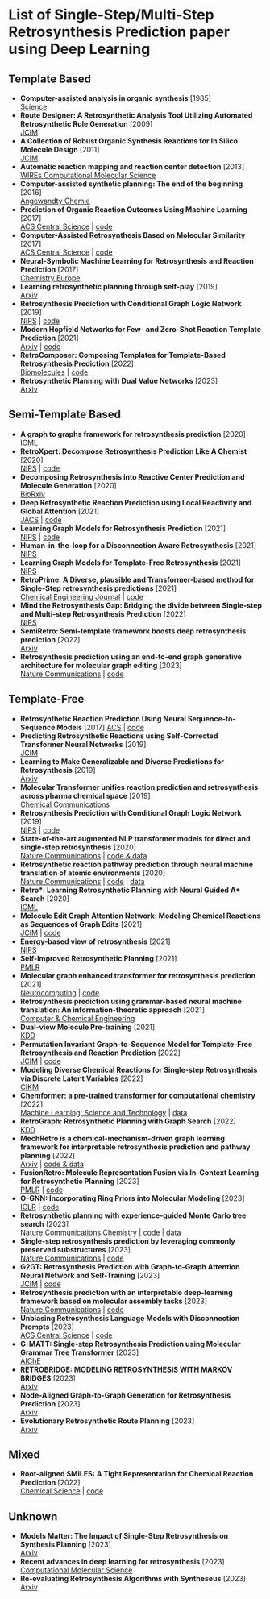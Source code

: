 # List of Single-Step/Multi-Step Retrosynthesis Prediction paper using Deep Learning  
## Template Based  
- **Computer-assisted analysis in organic synthesis** [1985]  
[Science](http://www-science-org-s.webvpn.zju.edu.cn:8001/doi/10.1126/science.3838594#core-collateral-purchase-access)  
- **Route Designer: A Retrosynthetic Analysis Tool Utilizing Automated Retrosynthetic Rule Generation** [2009]  
[JCIM](https://pubs.acs.org/doi/10.1021/ci800228y)
- **A Collection of Robust Organic Synthesis Reactions for In Silico Molecule Design** [2011]  
[JCIM](https://pubs.acs.org/doi/10.1021/ci200379p)  
- **Automatic reaction mapping and reaction center detection** [2013]  
[WIREs Computational Molecular Science](https://wires.onlinelibrary.wiley.com/doi/10.1002/wcms.1140)  
- **Computer-assisted synthetic planning: The end of the beginning** [2016]  
[Angewandty Chemie](https://onlinelibrary.wiley.com/doi/full/10.1002/anie.201506101)  
- **Prediction of Organic Reaction Outcomes Using Machine Learning** [2017]  
[ACS Central Science](https://pubs.acs.org/doi/10.1021/acscentsci.7b00064) | [code](https://github.com/connorcoley/ochem_predict_nn)  
- **Computer-Assisted Retrosynthesis Based on Molecular Similarity** [2017]  
[ACS Central Science](https://pubs.acs.org/doi/10.1021/acscentsci.7b00355) | [code](https://github.com/connorcoley/retrosim)  
- **Neural-Symbolic Machine Learning for Retrosynthesis and Reaction Prediction** [2017]  
[Chemistry Europe](https://chemistry-europe.onlinelibrary.wiley.com/doi/full/10.1002/chem.201605499)  
- **Learning retrosynthetic planning through self-play** [2019]  
[Arxiv](https://arxiv.org/pdf/1901.06569.pdf)
- **Retrosynthesis Prediction with Conditional Graph Logic Network** [2019]  
[NIPS](https://arxiv.org/abs/2001.01408) | [code](https://github.com/Hanjun-Dai/GLN)  
- **Modern Hopfield Networks for Few- and Zero-Shot Reaction Template Prediction** [2021]  
[Arxiv](https://arxiv.org/pdf/2104.03279.pdf) | [code](https://github.com/ml-jku/mhn-react)  
- **RetroComposer: Composing Templates for Template-Based Retrosynthesis Prediction** [2022]  
[Biomolecules](https://www.ncbi.nlm.nih.gov/pmc/articles/PMC9496376/) | [code](https://github.com/uta-smile/RetroComposer)  
- **Retrosynthetic Planning with Dual Value Networks** [2023]  
[Arxiv](https://arxiv.org/abs/2301.13755)  
## Semi-Template Based  
- **A graph to graphs framework for retrosynthesis prediction** [2020]  
[ICML](https://arxiv.org/pdf/2003.12725.pdf)
- **RetroXpert: Decompose Retrosynthesis Prediction Like A Chemist** [2020]  
[NIPS](https://arxiv.org/pdf/2011.02893.pdf) | [code](https://github.com/uta-smile/RetroXpert)  
- **Decomposing Retrosynthesis into Reactive Center Prediction and Molecule Generation** [2020]  
[BioRxiv](http://www-biorxiv-org-s.webvpn.zju.edu.cn:8001/content/biorxiv/early/2019/06/21/677849.full.pdf)   
- **Deep Retrosynthetic Reaction Prediction using Local Reactivity and Global Attention** [2021]  
[JACS](https://pubs.acs.org/doi/epdf/10.1021/jacsau.1c00246) | [code](https://github.com/kaist-amsg/LocalRetro)
- **Learning Graph Models for Retrosynthesis Prediction** [2021]  
[NIPS](https://proceedings.neurips.cc/paper/2021/file/4e2a6330465c8ffcaa696a5a16639176-Paper.pdf) | [code](https://github.com/uta-smile/RetroXpert)  
- **Human-in-the-loop for a Disconnection Aware Retrosynthesis** [2021]  
[NIPS](https://openreview.net/pdf?id=-xfwlkmsfN1)  
- **Learning Graph Models for Template-Free Retrosynthesis** [2021]  
[NIPS](https://proceedings.neurips.cc/paper/2021/file/4e2a6330465c8ffcaa696a5a16639176-Paper.pdf)
- **RetroPrime: A Diverse, plausible and Transformer-based method for Single-Step retrosynthesis predictions** [2021]  
[Chemical Engineering Journal](https://www.sciencedirect.com/science/article/abs/pii/S1385894721014303?via%3Dihub) | [code](https://github.com/wangxr0526/RetroPrime)  
- **Mind the Retrosynthesis Gap: Bridging the divide between Single-step and Multi-step Retrosynthesis Prediction** [2022]  
[NIPS](https://openreview.net/pdf?id=LjdtY0hM7tf)  
- **SemiRetro: Semi-template framework boosts deep retrosynthesis prediction** [2022]  
[Arxiv](http://arxiv.org/pdf/2202.08205.pdf)  
- **Retrosynthesis prediction using an end-to-end graph generative architecture for molecular graph editing** [2023]  
  [Nature Communications](https://www.nature.com/articles/s41467-023-38851-5) | [code](https://github.com/Jamson-Zhong/Graph2Edits)  
## Template-Free  
- **Retrosynthetic Reaction Prediction Using Neural Sequence-to-Sequence Models** [2017]
[ACS](https://pubs.acs.org/doi/10.1021/acscentsci.7b00303) | [code](https://github.com/pandegroup/reaction_prediction_seq2seq.git)  
- **Predicting Retrosynthetic Reactions using Self-Corrected Transformer Neural Networks** [2019]  
[JCIM](https://arxiv.org/ftp/arxiv/papers/1907/1907.01356.pdf) 
- **Learning to Make Generalizable and Diverse Predictions for Retrosynthesis** [2019]  
[Arxiv](https://arxiv.org/pdf/1910.09688.pdf)  
- **Molecular Transformer unifies reaction prediction and retrosynthesis across pharma chemical space** [2019]  
  [Chemical Communications](https://pubs.rsc.org/en/content/articlelanding/2019/cc/c9cc05122h)
- **Retrosynthesis Prediction with Conditional Graph Logic Network** [2019]  
[NIPS](https://arxiv.org/abs/2001.01408) | [code](https://github.com/Hanjun-Dai/GLN)  
- **State-of-the-art augmented NLP transformer models for direct and single-step retrosynthesis** [2020]  
[Nature Communications](https://www.nature.com/articles/s41467-020-19266-y) | [code & data](https://github.com/bigchem/synthesis)  
- **Retrosynthetic reaction pathway prediction through neural machine translation of atomic environments** [2020]  
[Nature Communications](https://www.nature.com/articles/s41467-022-28857-w) | [code](https://github.com/knu-lcbc/RetroTRAE) | [data](https://github.com/sysu-yanglab/Self-Corrected-Retrosynthetic-Reaction-Predictor/blob/master/data/Jin%E2%80%99s_USPTO_dataset.zip)  
- **Retro\*: Learning Retrosynthetic Planning with Neural Guided A\* Search** [2020]  
[ICML](https://arxiv.org/pdf/2006.15820.pdf)
- **Molecule Edit Graph Attention Network: Modeling Chemical Reactions as Sequences of Graph Edits** [2021]  
[JCIM](https://pubs.acs.org/doi/10.1021/acs.jcim.1c00537?ref=PDF) | [code](https://github.com/molecule-one/megan)  
- **Energy-based view of retrosynthesis** [2021]  
[NIPS](https://arxiv.org/abs/2007.13437)  
- **Self-Improved Retrosynthetic Planning** [2021]  
[PMLR](http://proceedings.mlr.press/v139/kim21b/kim21b.pdf)  
- **Molecular graph enhanced transformer for retrosynthesis prediction** [2021]  
[Neurocomputing](https://www.sciencedirect.com/science/article/abs/pii/S0925231221009413) | [code](https://github.com/papercodekl/MolecularGET)  
- **Retrosynthesis prediction using grammar-based neural machine translation: An information-theoretic approach** [2021]  
[Computer & Chemical Engineering](https://www.sciencedirect.com/science/article/abs/pii/S0098135421003112)  
- **Dual-view Molecule Pre-training** [2021]  
[KDD](https://dl.acm.org/doi/10.1145/3580305.3599317)  
- **Permutation Invariant Graph-to-Sequence Model for Template-Free Retrosynthesis and Reaction Prediction** [2022]  
[JCIM](https://pubs.acs.org/doi/10.1021/acs.jcim.2c00321) | [code](http://github-com-s.webvpn.zju.edu.cn:8001/coleygroup/Graph2SMILES)  
- **Modeling Diverse Chemical Reactions for Single-step Retrosynthesis via Discrete Latent Variables** [2022]  
[CIKM](https://dl.acm.org/doi/10.1145/3511808.3557397)  
- **Chemformer: a pre-trained transformer for computational chemistry** [2022]  
[Machine Learning: Science and Technology](https://iopscience.iop.org/article/10.1088/2632-2153/ac3ffb) | [data](https://github.com/MolecularAI/Chemformer)  
- **RetroGraph: Retrosynthetic Planning with Graph Search** [2022]  
[KDD](http://dl-acm-org-s.webvpn.zju.edu.cn:8001/doi/10.1145/3534678.3539446)  
- **MechRetro is a chemical-mechanism-driven graph learning framework for interpretable retrosynthesis prediction and pathway planning** [2022]  
[Arxiv](https://arxiv.org/ftp/arxiv/papers/2210/2210.02630.pdf) | [code & data](https://github.com/features/codespaces)  
- **FusionRetro: Molecule Representation Fusion via In-Context Learning for Retrosynthetic Planning** [2023]  
[PMLR](https://proceedings.mlr.press/v202/liu23ah.html) | [code](https://github.com/SongtaoLiu0823/FusionRetro)  
- **O-GNN: Incorporating Ring Priors into Molecular Modeling** [2023]  
[ICLR](https://openreview.net/pdf?id=5cFfz6yMVPU) | [code](https://github.com/O-GNN/O-GNN)  
- **Retrosynthetic planning with experience-guided Monte Carlo tree search** [2023]  
[Nature Communications Chemistry](https://www.nature.com/articles/s42004-023-00911-8) | [code](https://github.com/jjljkjljk/EG-MCTS) | [data](https://github.com/jjljkjljk/EG-MCTS)  
- **Single-step retrosynthesis prediction by leveraging commonly preserved substructures** [2023]  
[Nature Communications](https://www.nature.com/articles/s41467-023-37969-w) | [code](https://github.com/fangleigit/RetroSub)  
- **G2GT: Retrosynthesis Prediction with Graph-to-Graph Attention Neural Network and Self-Training** [2023]  
[JCIM](https://pubs.acs.org/doi/10.1021/acs.jcim.2c01302) | [code](https://github.com/Anonnoname/G2GT_2)  
- **Retrosynthesis prediction with an interpretable deep-learning framework based on molecular assembly tasks** [2023]  
[Nature Communications](https://www.nature.com/articles/s41467-023-41698-5) | [code](https://github.com/wangyu-sd/RetroExplainer)  
- **Unbiasing Retrosynthesis Language Models with Disconnection Prompts** [2023]  
[ACS Central Science](https://pubs.acs.org/doi/epdf/10.1021/acscentsci.3c00372) | [code](https://github.com/rxn4chemistry/disconnection_aware_retrosynthesis)  
- **G-MATT: Single-step Retrosynthesis Prediction using Molecular Grammar Tree Transformer** [2023]  
[AIChE](https://aiche.onlinelibrary.wiley.com/doi/10.1002/aic.18244) 
- **RETROBRIDGE: MODELING RETROSYNTHESIS WITH MARKOV BRIDGES** [2023]  
[Arxiv](https://arxiv.org/pdf/2308.16212.pdf)  
- **Node-Aligned Graph-to-Graph Generation for Retrosynthesis Prediction** [2023]  
[Arxiv](https://arxiv.org/pdf/2309.15798.pdf)  
- **Evolutionary Retrosynthetic Route Planning** [2023]  
[Arxiv](https://arxiv.org/pdf/2310.05186.pdf)
## Mixed
- **Root-aligned SMILES: A Tight Representation for Chemical Reaction Prediction** [2022]  
[Chemical Science](https://pubs.rsc.org/en/content/articlelanding/2022/sc/d2sc02763a#!) | [code](https://github.com/otori-bird/retrosynthesis)  
## Unknown  
- **Models Matter: The Impact of Single-Step Retrosynthesis on Synthesis Planning** [2023]  
[Arxiv](https://arxiv.org/abs/2308.05522)  
- **Recent advances in deep learning for retrosynthesis** [2023]  
[Computational Molecular Science](https://wires.onlinelibrary.wiley.com/doi/10.1002/wcms.1694)  
- **Re-evaluating Retrosynthesis Algorithms with Syntheseus** [2023]  
[Arxiv](https://arxiv.org/pdf/2310.19796.pdf)  